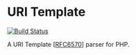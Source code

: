 # URI Template

[![Build Status](https://secure.travis-ci.org/dandoescode/uri-template.png?branch=master)](http://travis-ci.org/dandoescode/uri-template)

A URI Template [[RFC6570](http://tools.ietf.org/html/rfc6570)] parser for PHP.

